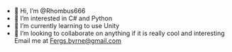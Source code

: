 - 👋 Hi, I’m @Rhombus666
- 👀 I’m interested in C# and Python
- 🌱 I’m currently learning to use Unity
- 💞️ I’m looking to collaborate on anything if it is really cool and interesting
Email me at Fergs.byrne@gmail.com

<!---
Rhombus666/Rhombus666 is a ✨ special ✨ repository because its `README.md` (this file) appears on your GitHub profile.
You can click the Preview link to take a look at your changes.
--->
